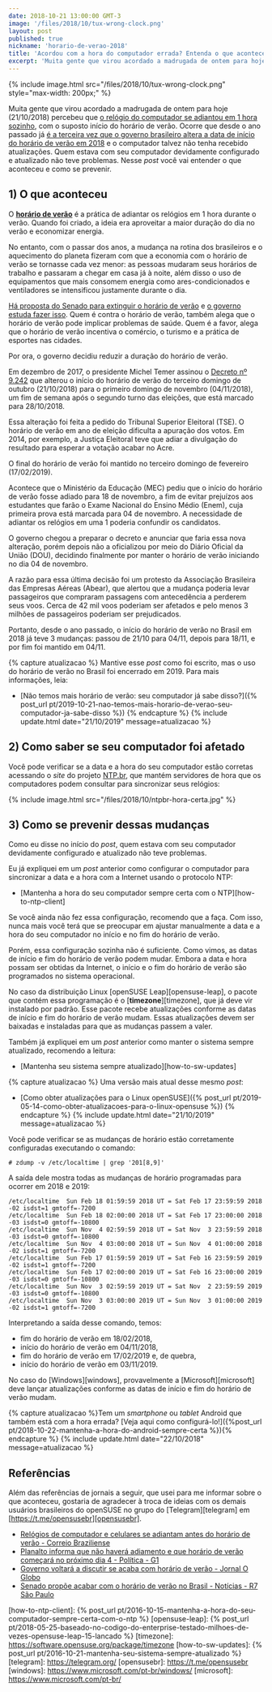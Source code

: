 ```yaml
---
date: 2018-10-21 13:00:00 GMT-3
image: '/files/2018/10/tux-wrong-clock.png'
layout: post
published: true
nickname: 'horario-de-verao-2018'
title: 'Acordou com a hora do computador errada? Entenda o que aconteceu'
excerpt: 'Muita gente que virou acordado a madrugada de ontem para hoje percebeu que o relógio do computador se adiantou em 1 hora sozinho. Quem estava com seu computador devidamente configurado e atualizado não teve problemas. Nesse post você vai entender o que aconteceu e como se prevenir.'
---
```


{% include image.html src="/files/2018/10/tux-wrong-clock.png" style="max-width: 200px;" %}

Muita gente que virou acordado a madrugada de ontem para hoje (21/10/2018) percebeu que [o relógio do computador se adiantou em 1 hora sozinho][cb], com o suposto início do horário de verão. Ocorre que desde o ano passado já [é a terceira vez que o governo brasileiro altera a data de início do horário de verão em 2018][g1] e o computador talvez não tenha recebido atualizações. Quem estava com seu computador devidamente configurado e atualizado não teve problemas. Nesse *post* você vai entender o que aconteceu e como se prevenir.

## 1) O que aconteceu

O [**horário de verão**][horario-de-verao] é a prática de adiantar os relógios em 1 hora durante o verão. Quando foi criado, a ideia era aproveitar a maior duração do dia no verão e economizar energia.

No entanto, com o passar dos anos, a mudança na rotina dos brasileiros e o aquecimento do planeta fizeram com que a economia com o horário de verão se tornasse cada vez menor: as pessoas mudaram seus horários de trabalho e passaram a chegar em casa já à noite, além disso o uso de equipamentos que mais consomem energia como ares-condicionados e ventiladores se intensificou justamente durante o dia.

[Há proposta do Senado para extinguir o horário de verão][r7] e [o governo estuda fazer isso][oglobo]. Quem é contra o horário de verão, também alega que o horário de verão pode implicar problemas de saúde. Quem é a favor, alega que o horário de verão incentiva o comércio, o turismo e a prática de esportes nas cidades.

Por ora, o governo decidiu reduzir a duração do horário de verão.

Em dezembro de 2017, o presidente Michel Temer assinou o [Decreto nº 9.242][decreto] que alterou o início do horário de verão do terceiro domingo de outubro (21/10/2018) para o primeiro domingo de novembro (04/11/2018), um fim de semana após o segundo turno das eleições, que está marcado para 28/10/2018.

Essa alteração foi feita a pedido do Tribunal Superior Eleitoral (TSE). O horário de verão em ano de eleição dificulta a apuração dos votos. Em 2014, por exemplo, a Justiça Eleitoral teve que adiar a divulgação do resultado para esperar a votação acabar no Acre.

O final do horário de verão foi mantido no terceiro domingo de fevereiro (17/02/2019).

Acontece que o Ministério da Educação (MEC) pediu que o início do horário de verão fosse adiado para 18 de novembro, a fim de evitar prejuízos aos estudantes que farão o Exame Nacional do Ensino Médio (Enem), cuja primeira prova está marcada para 04 de novembro. A necessidade de adiantar os relógios em uma 1 poderia confundir os candidatos.

O governo chegou a preparar o decreto e anunciar que faria essa nova alteração, porém depois não a oficializou por meio do Diário Oficial da União (DOU), decidindo finalmente por manter o horário de verão iniciando no dia 04 de novembro.

A razão para essa última decisão foi um protesto da Associação Brasileira das Empresas Aéreas (Abear), que alertou que a mudança poderia levar passageiros que compraram passagens com antecedência a perderem seus voos. Cerca de 42 mil voos poderiam ser afetados e pelo menos 3 milhões de passageiros poderiam ser prejudicados.

Portanto, desde o ano passado, o início do horário de verão no Brasil em 2018 já teve 3 mudanças: passou de 21/10 para 04/11, depois para 18/11, e por fim foi mantido em 04/11.

{% capture atualizacao %}
Mantive esse _post_ como foi escrito, mas o uso do horário de verão no Brasil foi encerrado em 2019. Para mais informações, leia:

- [Não temos mais horário de verão: seu computador já sabe disso?]({% post_url pt/2019-10-21-nao-temos-mais-horario-de-verao-seu-computador-ja-sabe-disso %})
{% endcapture %}
{% include update.html date="21/10/2019" message=atualizacao %}

## 2) Como saber se seu computador foi afetado

Você pode verificar se a data e a hora do seu computador estão corretas acessando o *site* do projeto [NTP.br][ntpbr], que mantém servidores de hora que os computadores podem consultar para sincronizar seus relógios:

{% include image.html src="/files/2018/10/ntpbr-hora-certa.jpg" %}

## 3) Como se prevenir dessas mudanças

Como eu disse no início do *post*, quem estava com seu computador devidamente configurado e atualizado não teve problemas.

Eu já expliquei em um *post* anterior como configurar o computador para sincronizar a data e a hora com a Internet usando o protocolo NTP:

- [Mantenha a hora do seu computador sempre certa com o NTP][how-to-ntp-client]

Se você ainda não fez essa configuração, recomendo que a faça. Com isso, nunca mais você terá que se preocupar em ajustar manualmente a data e a hora do seu computador no início e no fim do horário de verão.

Porém, essa configuração sozinha não é suficiente. Como vimos, as datas de início e fim do horário de verão podem mudar. Embora a data e hora possam ser obtidas da Internet, o início e o fim do horário de verão são programados no sistema operacional.

No caso da distribuição Linux [openSUSE Leap][opensuse-leap], o pacote que contém essa programação é o [**timezone**][timezone], que já deve vir instalado por padrão. Esse pacote recebe atualizações conforme as datas de início e fim do horário de verão mudam. Essas atualizações devem ser baixadas e instaladas para que as mudanças passem a valer.

Também já expliquei em um *post* anterior como manter o sistema sempre atualizado, recomendo a leitura:

- [Mantenha seu sistema sempre atualizado][how-to-sw-updates]

{% capture atualizacao %}
Uma versão mais atual desse mesmo _post_:

- [Como obter atualizações para o Linux openSUSE]({% post_url pt/2019-05-14-como-obter-atualizacoes-para-o-linux-opensuse %})
{% endcapture %}
{% include update.html date="21/10/2019" message=atualizacao %}

Você pode verificar se as mudanças de horário estão corretamente configuradas executando o comando:

```
# zdump -v /etc/localtime | grep '201[8,9]'
```

A saída dele mostra todas as mudanças de horário programadas para ocorrer em 2018 e 2019:

```
/etc/localtime  Sun Feb 18 01:59:59 2018 UT = Sat Feb 17 23:59:59 2018 -02 isdst=1 gmtoff=-7200
/etc/localtime  Sun Feb 18 02:00:00 2018 UT = Sat Feb 17 23:00:00 2018 -03 isdst=0 gmtoff=-10800
/etc/localtime  Sun Nov  4 02:59:59 2018 UT = Sat Nov  3 23:59:59 2018 -03 isdst=0 gmtoff=-10800
/etc/localtime  Sun Nov  4 03:00:00 2018 UT = Sun Nov  4 01:00:00 2018 -02 isdst=1 gmtoff=-7200
/etc/localtime  Sun Feb 17 01:59:59 2019 UT = Sat Feb 16 23:59:59 2019 -02 isdst=1 gmtoff=-7200
/etc/localtime  Sun Feb 17 02:00:00 2019 UT = Sat Feb 16 23:00:00 2019 -03 isdst=0 gmtoff=-10800
/etc/localtime  Sun Nov  3 02:59:59 2019 UT = Sat Nov  2 23:59:59 2019 -03 isdst=0 gmtoff=-10800
/etc/localtime  Sun Nov  3 03:00:00 2019 UT = Sun Nov  3 01:00:00 2019 -02 isdst=1 gmtoff=-7200
```

Interpretando a saída desse comando, temos:

- fim do horário de verão em 18/02/2018,
- início do horário de verão em 04/11/2018,
- fim do horário de verão em 17/02/2019 e, de quebra,
- início do horário de verão em 03/11/2019.

No caso do [Windows][windows], provavelmente a [Microsoft][microsoft] deve lançar atualizações conforme as datas de início e fim do horário de verão mudam.


{% capture atualizacao %}Tem um *smartphone* ou *tablet* Android que também está com a hora errada? [Veja aqui como configurá-lo!]({%post_url pt/2018-10-22-mantenha-a-hora-do-android-sempre-certa %}){% endcapture %}
{% include update.html date="22/10/2018" message=atualizacao %}

## Referências

Além das referências de jornais a seguir, que usei para me informar sobre o que aconteceu, gostaria de agradecer à troca de ideias com os demais usuários brasileiros do openSUSE no grupo do [Telegram][telegram] em [https://t.me/opensusebr][opensusebr].

- [Relógios de computador e celulares se adiantam antes do horário de verão - Correio Braziliense][cb]
- [Planalto informa que não haverá adiamento e que horário de verão começará no próximo dia 4 - Política - G1][g1]
- [Governo voltará a discutir se acaba com horário de verão - Jornal O Globo][oglobo]
- [Senado propõe acabar com o horário de verão no Brasil - Notícias - R7 São Paulo][r7]

[cb]:                   https://www.correiobraziliense.com.br/app/noticia/brasil/2018/10/21/interna-brasil,714001/relogio-de-celulares-adianta-uma-hora-de-novo-e-a-segunda-vez-na-sema.shtml
[g1]:                   https://g1.globo.com/politica/noticia/2018/10/15/planalto-informa-que-nao-havera-adiamento-e-que-horario-de-verao-comecara-no-proximo-dia-4.ghtml
[horario-de-verao]:     https://pt.wikipedia.org/wiki/Hor%C3%A1rio_de_ver%C3%A3o
[oglobo]:               https://oglobo.globo.com/economia/governo-voltara-discutir-se-acaba-com-horario-de-verao-22397585
[decreto]:              http://www.planalto.gov.br/ccivil_03/_Ato2015-2018/2017/Decreto/D9242.htm
[r7]:                   https://noticias.r7.com/sao-paulo/senado-propoe-acabar-com-o-horario-de-verao-no-brasil-20092018
[ntpbr]:                http://ntp.br/
[how-to-ntp-client]:    {% post_url pt/2016-10-15-mantenha-a-hora-do-seu-computador-sempre-certa-com-o-ntp %}
[opensuse-leap]:        {% post_url pt/2018-05-25-baseado-no-codigo-do-enterprise-testado-milhoes-de-vezes-opensuse-leap-15-lancado %}
[timezone]:             https://software.opensuse.org/package/timezone
[how-to-sw-updates]:    {% post_url pt/2016-10-21-mantenha-seu-sistema-sempre-atualizado %}
[telegram]:             https://telegram.org/
[opensusebr]:           https://t.me/opensusebr
[windows]:              https://www.microsoft.com/pt-br/windows/
[microsoft]:            https://www.microsoft.com/pt-br/
